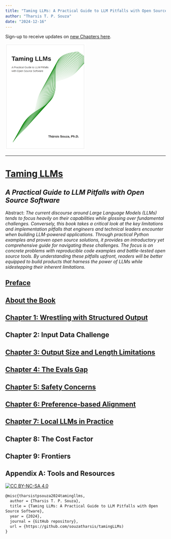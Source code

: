 ```yaml
---
title: "Taming LLMs: A Practical Guide to LLM Pitfalls with Open Source Software"
author: "Tharsis T. P. Souza"
date: "2024-12-16"
---
```


Sign-up to receive updates on [new Chapters here](https://tamingllm.substack.com/).

 <a href="https://www.souzatharsis.com/tamingLLMs" target="_blank">
  <img src="../_static/cover_curve.png" style="background-color:white; width:50%;" alt="Taming LLMs Cover" />
 </a>

---
# [Taming LLMs](https://www.souzatharsis.com/tamingLLMs)
## *A Practical Guide to LLM Pitfalls with Open Source Software*

Abstract: *The current discourse around Large Language Models (LLMs) tends to focus heavily on their capabilities while glossing over fundamental challenges. Conversely, this book takes a critical look at the key limitations and implementation pitfalls that engineers and technical leaders encounter when building LLM-powered applications. Through practical Python examples and proven open source solutions, it provides an introductory yet comprehensive guide for navigating these challenges. The focus is on concrete problems with reproducible code examples and battle-tested open source tools. By understanding these pitfalls upfront, readers will be better equipped to build products that harness the power of LLMs while sidestepping their inherent limitations.*

## [Preface](https://www.souzatharsis.com/tamingLLMs/markdown/preface.html)

## [About the Book](https://www.souzatharsis.com/tamingLLMs/markdown/intro.html)

## [Chapter 1: Wrestling with Structured Output](https://www.souzatharsis.com/tamingLLMs/notebooks/structured_output.html)

## Chapter 2: Input Data Challenge

## [Chapter 3: Output Size and Length Limitations](https://www.souzatharsis.com/tamingLLMs/notebooks/output_size_limit.html)

## [Chapter 4: The Evals Gap](https://www.souzatharsis.com/tamingLLMs/notebooks/evals.html)

## [Chapter 5: Safety Concerns](https://www.souzatharsis.com/tamingLLMs/notebooks/safety.html)

## [Chapter 6: Preference-based Alignment](https://www.souzatharsis.com/tamingLLMs/notebooks/alignment.html)

## [Chapter 7: Local LLMs in Practice](https://www.souzatharsis.com/tamingLLMs/notebooks/local.html)

## Chapter 8: The Cost Factor

## Chapter 9: Frontiers

## Appendix A: Tools and Resources


[![CC BY-NC-SA 4.0][cc-by-nc-sa-image]][cc-by-nc-sa]

[cc-by-nc-sa]: http://creativecommons.org/licenses/by-nc-sa/4.0/
[cc-by-nc-sa-image]: https://licensebuttons.net/l/by-nc-sa/4.0/88x31.png
[cc-by-nc-sa-shield]: https://img.shields.io/badge/License-CC-BY--NC--SA-4.0-lightgrey.svg

```
@misc{tharsistpsouza2024tamingllms,
  author = {Tharsis T. P. Souza},
  title = {Taming LLMs: A Practical Guide to LLM Pitfalls with Open Source Software},
  year = {2024},
  journal = {GitHub repository},
  url = {https://github.com/souzatharsis/tamingLLMs)
}
```